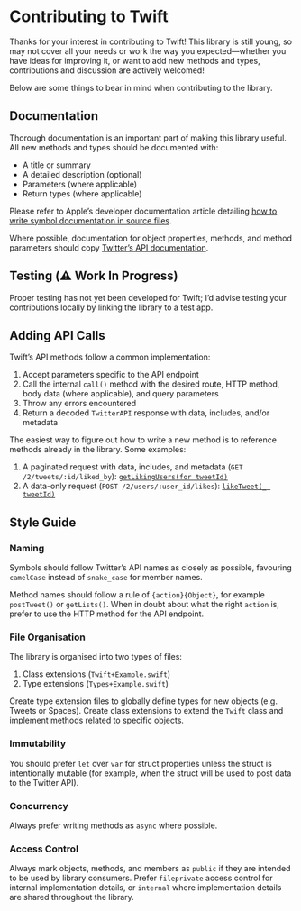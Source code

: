 # Contributing to Twift
Thanks for your interest in contributing to Twift! This library is still young, so may not cover all your needs or work the way you expected—whether you have ideas for improving it, or want to add new methods and types, contributions and discussion are actively welcomed!

Below are some things to bear in mind when contributing to the library.

## Documentation
Thorough documentation is an important part of making this library useful. All new methods and types should be documented with:

- A title or summary
- A detailed description (optional)
- Parameters (where applicable)
- Return types (where applicable)

Please refer to Apple’s developer documentation article detailing [how to write symbol documentation in source files](https://developer.apple.com/documentation/xcode/writing-symbol-documentation-in-your-source-files).

Where possible, documentation for object properties, methods, and method parameters should copy [Twitter’s API documentation](https://developer.twitter.com/en/docs/twitter-api).

## Testing (⚠️ Work In Progress)
Proper testing has not yet been developed for Twift; I’d advise testing your contributions locally by linking the library to a test app.

## Adding API Calls
Twift’s API methods follow a common implementation:

1. Accept parameters specific to the API endpoint
2. Call the internal `call()` method with the desired route, HTTP method, body data (where applicable), and query parameters
3. Throw any errors encountered
4. Return a decoded `TwitterAPI` response with data, includes, and/or metadata

The easiest way to figure out how to write a new method is to reference methods already in the library. Some examples:

1. A paginated request with data, includes, and metadata (`GET /2/tweets/:id/liked_by`): [`getLikingUsers(for tweetId)`](https://github.com/daneden/Twift/blob/cd6b878c3955e7c60daba4db208cc867e5a59895/Sources/Twift%2BLikes.swift#L48)
2. A data-only request (`POST /2/users/:user_id/likes`): [`likeTweet(_ tweetId)`](https://github.com/daneden/Twift/blob/cd6b878c3955e7c60daba4db208cc867e5a59895/Sources/Twift%2BLikes.swift#L11)

## Style Guide

### Naming
Symbols should follow Twitter’s API names as closely as possible, favouring `camelCase` instead of `snake_case` for member names.

Method names should follow a rule of `{action}{Object}`, for example `postTweet()` or `getLists()`. When in doubt about what the right `action` is, prefer to use the HTTP method for the API endpoint.

### File Organisation
The library is organised into two types of files:

1. Class extensions (`Twift+Example.swift`)
2. Type extensions (`Types+Example.swift`)

Create type extension files to globally define types for new objects (e.g. Tweets or Spaces). Create class extensions to extend the `Twift` class and implement methods related to specific objects.

### Immutability 
You should prefer `let` over `var` for struct properties unless the struct is intentionally mutable (for example, when the struct will be used to post data to the Twitter API).

### Concurrency
Always prefer writing methods as `async` where possible.

### Access Control
Always mark objects, methods, and members as `public` if they are intended to be used by library consumers. Prefer `fileprivate` access control for internal implementation details, or `internal` where implementation details are shared throughout the library.
